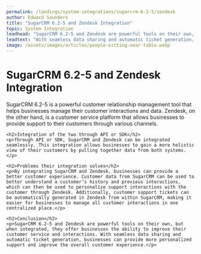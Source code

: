 ```yaml
---
permalink: /landings/system-integrations/sugarcrm-6-2-5/zendesk
author: Edward Saunders
title: "SugarCRM 6.2-5 and Zendesk Integration"
topic: System Integration
leadhead: "SugarCRM 6.2-5 and Zendesk are powerful tools on their own, but when integrated, they offer businesses the ability to improve their customer service and interactions"
leadtext: "With seamless data sharing and automatic ticket generation, businesses can provide more personalized support and improve the overall customer experience."
image: /assets/images/articles/people-sitting-near-table.webp
---
```

<div class="arttext">	<h1>SugarCRM 6.2-5 and Zendesk Integration</h1>
	<p>SugarCRM 6.2-5 is a powerful customer relationship management tool that helps businesses manage their customer interactions and data. Zendesk, on the other hand, is a customer service platform that allows businesses to provide support to their customers through various channels.</p>

	<h2>Integration of the two through API or SDK</h2>
	<p>Through API or SDK, SugarCRM and Zendesk can be integrated seamlessly. This integration allows businesses to gain a more holistic view of their customers by pulling together data from both systems.</p>

	<h2>Problems their integration solves</h2>
	<p>By integrating SugarCRM and Zendesk, businesses can provide a better customer experience. Customer data from SugarCRM can be used to better understand a customer’s history and previous interactions, which can then be used to personalize support interactions with the customer through Zendesk. Additionally, customer support tickets can be automatically generated in Zendesk from within SugarCRM, making it easier for businesses to manage all customer interactions in one centralized place.</p>

	<h2>Conclusion</h2>
	<p>SugarCRM 6.2-5 and Zendesk are powerful tools on their own, but when integrated, they offer businesses the ability to improve their customer service and interactions. With seamless data sharing and automatic ticket generation, businesses can provide more personalized support and improve the overall customer experience.</p>
</div>